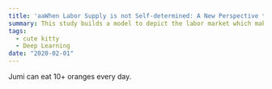 ```yaml
---
title: 'aaWhen Labor Supply is not Self-determined: A New Perspective to Understand the Determinant of Wage and Overtime Work'
summary: This study builds a model to depict the labor market which makes a distinction between number of workers and working hours. In this context, supply of the number of workers is inelastic and each firm will propose a bundle composed of wage rate and working hours to attract laborers. The equilibrium is achieved by the competition about the utility reflected by the bundles among firms. The results demonstrate that such a market structure will reveal the actual determinants of wage and working hours, reversing the impacts of labor demand side shock and firm's productivity. 
tags:
  - cute kitty
  - Deep Learning
date: "2020-02-01"
---
```


Jumi can eat 10+ oranges every day.

